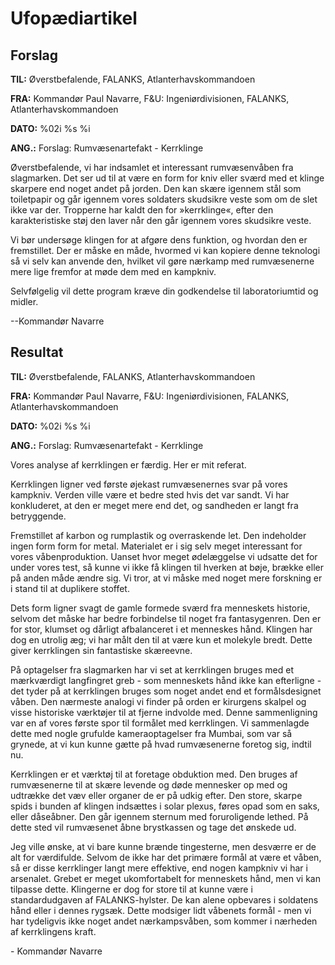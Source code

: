 # Ufopædiartikel

## Forslag

**TIL:** Øverstbefalende, FALANKS, Atlanterhavskommandoen

**FRA:** Kommandør Paul Navarre, F&U: Ingeniørdivisionen, FALANKS,
Atlanterhavskommandoen

**DATO:** %02i %s %i

**ANG.:** Forslag: Rumvæsenartefakt - Kerrklinge

Øverstbefalende, vi har indsamlet et interessant rumvæsenvåben fra
slagmarken. Det ser ud til at være en form for kniv eller sværd med et
klinge skarpere end noget andet på jorden. Den kan skære igennem stål
som toiletpapir og går igennem vores soldaters skudsikre veste som om de
slet ikke var der. Tropperne har kaldt den for »kerrklinge«, efter den
karakteristiske støj den laver når den går igennem vores skudsikre
veste.

Vi bør undersøge klingen for at afgøre dens funktion, og hvordan den er
fremstillet. Der er måske en måde, hvormed vi kan kopiere denne
teknologi så vi selv kan anvende den, hvilket vil gøre nærkamp med
rumvæsenerne mere lige fremfor at møde dem med en kampkniv.

Selvfølgelig vil dette program kræve din godkendelse til laboratoriumtid
og midler.

--Kommandør Navarre

## Resultat

**TIL:** Øverstbefalende, FALANKS, Atlanterhavskommandoen

**FRA:** Kommandør Paul Navarre, F&U: Ingeniørdivisionen, FALANKS,
Atlanterhavskommandoen

**DATO:** %02i %s %i

**ANG.:** Forslag: Rumvæsenartefakt - Kerrklinge

Vores analyse af kerrklingen er færdig. Her er mit referat.

Kerrklingen ligner ved første øjekast rumvæsenernes svar på vores
kampkniv. Verden ville være et bedre sted hvis det var sandt. Vi har
konkluderet, at den er meget mere end det, og sandheden er langt fra
betryggende.

Fremstillet af karbon og rumplastik og overraskende let. Den indeholder
ingen form form for metal. Materialet er i sig selv meget interessant
for vores våbenproduktion. Uanset hvor meget ødelæggelse vi udsatte det
for under vores test, så kunne vi ikke få klingen til hverken at bøje,
brække eller på anden måde ændre sig. Vi tror, at vi måske med noget
mere forskning er i stand til at duplikere stoffet.

Dets form ligner svagt de gamle formede sværd fra menneskets historie,
selvom det måske har bedre forbindelse til noget fra fantasygenren. Den
er for stor, klumset og dårligt afbalanceret i et menneskes hånd.
Klingen har dog en utrolig æg; vi har målt den til at være kun et
molekyle bredt. Dette giver kerrklingen sin fantastiske skæreevne.

På optagelser fra slagmarken har vi set at kerrklingen bruges med et
mærkværdigt langfingret greb - som menneskets hånd ikke kan efterligne -
det tyder på at kerrklingen bruges som noget andet end et
formålsdesignet våben. Den nærmeste analogi vi finder på orden er
kirurgens skalpel og visse historiske værktøjer til at fjerne indvolde
med. Denne sammenligning var en af vores første spor til formålet med
kerrklingen. Vi sammenlagde dette med nogle grufulde kameraoptagelser
fra Mumbai, som var så grynede, at vi kun kunne gætte på hvad
rumvæsenerne foretog sig, indtil nu.

Kerrklingen er et værktøj til at foretage obduktion med. Den bruges af
rumvæsenerne til at skære levende og døde mennesker op med og udtrække
det væv eller organer de er på udkig efter. Den store, skarpe spids i
bunden af klingen indsættes i solar plexus, føres opad som en saks,
eller dåseåbner. Den går igennem sternum med foruroligende lethed. På
dette sted vil rumvæsenet åbne brystkassen og tage det ønskede ud.

Jeg ville ønske, at vi bare kunne brænde tingesterne, men desværre er de
alt for værdifulde. Selvom de ikke har det primære formål at være et
våben, så er disse kerrklinger langt mere effektive, end nogen kampkniv
vi har i arsenalet. Grebet er meget ukomfortabelt for menneskets hånd,
men vi kan tilpasse dette. Klingerne er dog for store til at kunne være
i standardudgaven af FALANKS-hylster. De kan alene opbevares i soldatens
hånd eller i dennes rygsæk. Dette modsiger lidt våbenets formål - men vi
har tydeligvis ikke noget andet nærkampsvåben, som kommer i nærheden af
kerrklingens kraft.

\- Kommandør Navarre